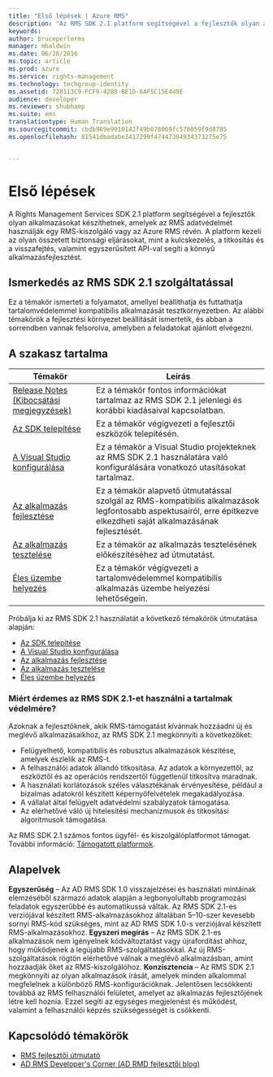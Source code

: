 ```yaml
---
title: "Első lépések | Azure RMS"
description: "Az RMS SDK 2.1 platform segítségével a fejlesztők olyan alkalmazásokat készíthetnek, amelyek az RMS adatvédelmét használják."
keywords: 
author: bruceperlerms
manager: mbaldwin
ms.date: 06/28/2016
ms.topic: article
ms.prod: azure
ms.service: rights-management
ms.technology: techgroup-identity
ms.assetid: 728113C9-FCF9-4280-BE1D-6AF5C15E449E
audience: developer
ms.reviewer: shubhamp
ms.suite: ems
translationtype: Human Translation
ms.sourcegitcommit: cbdb969e9910142f49b078069fc578059f9d8785
ms.openlocfilehash: 81541dbadabe3417299f47447384934373275e75


---
```

# Első lépések

A Rights Management Services SDK 2.1 platform segítségével a fejlesztők olyan alkalmazásokat készíthetnek, amelyek az RMS adatvédelmét használják egy RMS-kiszolgáló vagy az Azure RMS révén. A platform kezeli az olyan összetett biztonsági eljárásokat, mint a kulcskezelés, a titkosítás és a visszafejtés, valamint egyszerűsített API-val segíti a könnyű alkalmazásfejlesztést.

## Ismerkedés az RMS SDK 2.1 szolgáltatással

Ez a témakör ismerteti a folyamatot, amellyel beállíthatja és futtathatja tartalomvédelemmel kompatibilis alkalmazását tesztkörnyezetben. Az alábbi témakörök a fejlesztési környezet beállítását ismertetik, és abban a sorrendben vannak felsorolva, amelyben a feladatokat ajánlott elvégezni.

## A szakasz tartalma

| Témakör | Leírás |
|-------|-------------|
| [Release Notes (Kibocsátási megjegyzések)](release-notes-rtm.md) | Ez a témakör fontos információkat tartalmaz az RMS SDK 2.1 jelenlegi és korábbi kiadásaival kapcsolatban.|
| [Az SDK telepítése](install-the-rms-sdk.md) | Ez a témakör végigvezeti a fejlesztői eszközök telepítésén.|
| [A Visual Studio konfigurálása](how-to-configure-a-visual-studio-project-to-use-the-ad-rms-sdk-2-0.md) | Ez a témakör a Visual Studio projekteknek az RMS SDK 2.1 használatára való konfigurálására vonatkozó utasításokat tartalmaz.|
| [Az alkalmazás fejlesztése](developing-your-application.md) | Ez a témakör alapvető útmutatással szolgál az RMS-kompatibilis alkalmazások legfontosabb aspektusairól, erre építkezve elkezdheti saját alkalmazásának fejlesztését.|
| [Az alkalmazás tesztelése](how-to-set-up-your-test-environment.md) |Ez a témakör az alkalmazás tesztelésének előkészítéséhez ad útmutatást.|
| [Éles üzembe helyezés](deploying-your-application.md) |Ez a témakör végigvezeti a tartalomvédelemmel kompatibilis alkalmazás üzembe helyezési lehetőségein.|


Próbálja ki az RMS SDK 2.1 használatát a következő témakörök útmutatása alapján:

- [Az SDK telepítése](install-the-rms-sdk.md)
- [A Visual Studio konfigurálása](how-to-configure-a-visual-studio-project-to-use-the-ad-rms-sdk-2-0.md)
- [Az alkalmazás fejlesztése](developing-your-application.md)
- [Az alkalmazás tesztelése](how-to-set-up-your-test-environment.md)
- [Éles üzembe helyezés](deploying-your-application.md)

### Miért érdemes az RMS SDK 2.1-et használni a tartalmak védelmére?

Azoknak a fejlesztőknek, akik RMS-támogatást kívánnak hozzáadni új és meglévő alkalmazásaikhoz, az RMS SDK 2.1 megkönnyíti a következőket:

-   Felügyelhető, kompatibilis és robusztus alkalmazások készítése, amelyek észlelik az RMS-t.
-   A felhasználói adatok állandó titkosítása. Az adatok a környezettől, az eszköztől és az operációs rendszertől függetlenül titkosítva maradnak.
-   A használati korlátozások széles választékának érvényesítése, például a bizalmas adatokról készített képernyőfelvételek megakadályozása.
-   A vállalat által felügyelt adatvédelmi szabályzatok támogatása.
-   Az elérhetővé váló új hitelesítési mechanizmusok és titkosítási algoritmusok támogatása.

Az RMS SDK 2.1 számos fontos ügyfél- és kiszolgálóplatformot támogat. További információ: [Támogatott platformok](supported-platforms.md).

## Alapelvek

**Egyszerűség** – Az AD RMS SDK 1.0 visszajelzései és használati mintáinak elemzéséből származó adatok alapján a legbonyolultabb programozási feladatok egyszerűbbé és automatikussá váltak. Az RMS SDK 2.1-es verziójával készített RMS-alkalmazásokhoz általában 5–10-szer kevesebb sornyi RMS-kód szükséges, mint az AD RMS SDK 1.0-s verziójával készített RMS-alkalmazásokhoz.
**Egyszeri megírás** – Az RMS SDK 2.1-es alkalmazások nem igényelnek kódváltoztatást vagy újrafordítást ahhoz, hogy működjenek a legújabb RMS-szolgáltatásokkal. Az új RMS-szolgáltatások rögtön elérhetővé válnak a meglévő alkalmazásban, amint hozzáadják őket az RMS-kiszolgálóhoz.
**Konzisztencia** – Az RMS SDK 2.1 megkönnyíti az olyan alkalmazások írását, amelyek minden alkalommal megfelelnek a különböző RMS-konfigurációknak. Jelentősen lecsökkenti továbbá az RMS felhasználói felületet, amelyet az alkalmazás fejlesztőjének létre kell hoznia. Ezzel segíti az egységes megjelenést és működést, valamint a felhasználói képzés szükségességét is csökkenti.

## Kapcsolódó témakörök

* [RMS fejlesztői útmutató](developers-guide.md)
* [AD RMS Developer's Corner (AD RMD fejlesztői blog)](http://blogs.msdn.com/b/rms/)

 

 



<!--HONumber=Jul16_HO3-->



